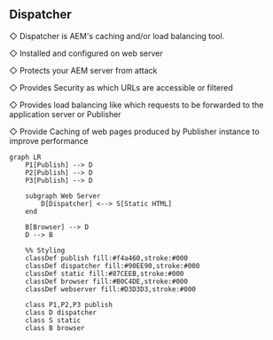 ## Dispatcher

◇ Dispatcher is AEM's caching and/or load balancing tool.

◇ Installed and configured on web server

◇ Protects your AEM server from attack

◇ Provides Security as which URLs are accessible or filtered

◇ Provides load balancing like which requests to be forwarded to the application server or Publisher

◇ Provide Caching of web pages produced by Publisher instance to improve performance


```mermaid
graph LR
    P1[Publish] --> D
    P2[Publish] --> D
    P3[Publish] --> D
    
    subgraph Web Server
        D[Dispatcher] <--> S[Static HTML]
    end
    
    B[Browser] --> D
    D --> B

    %% Styling
    classDef publish fill:#f4a460,stroke:#000
    classDef dispatcher fill:#90EE90,stroke:#000
    classDef static fill:#87CEEB,stroke:#000
    classDef browser fill:#B0C4DE,stroke:#000
    classDef webserver fill:#D3D3D3,stroke:#000
    
    class P1,P2,P3 publish
    class D dispatcher
    class S static
    class B browser
```